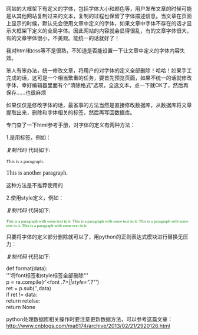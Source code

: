 网站的大框架下有定义的字体，包括字体大小和颜色等，用户发布文章的时候可能是从其他网站复制过来的文本，复制的过程也保留了字体描述信息。当文章在页面上显示的时候，默认先会使用文章中定义的字体，如果文章中字体不存在的话才显示大框架下定义的全局字体。因此网站的内容就会显得很乱，有的文章字体很大，有的文章字体很小，不美观。能统一的话就好了！

我对html和css等不是很熟，不知道是否能设置一下让文章中定义的字体内容失效。

笨人有笨办法，统一修改文章，将用户的对字体的定义全部删除！哈哈！如果手工完成的话，这可是一个相当繁重的任务，要首先预览页面，如果不统一的话就修改字体，幸好编辑器里面有个“清除格式”选项，全选文本，点一下就OK了，然后再保存……也很麻烦

如果仅仅是修改字体的话，最省事的方法当然是直接修改数据库，从数据库将文章提取出来，删除和字体相关的标签，然后再写回数据库。

专门查了一下html参考手册，对字体的定义有两种方法：

1.是用<font>标签，例如：

_复制代码_ 代码如下:

  
<p>  
<font size="2" face="Verdana">  
This is a paragraph.  
</font>  
</p>

<p>  
<font size="3" face="Times">  
This is another paragraph.  
</font>  
</p>  

  
这种方法是不推荐使用的

2.使用style定义，例如：  

_复制代码_ 代码如下:

  
<p style="font-family:verdana;font-size:80%;color:green">  
This is a paragraph with some text in it. This is a paragraph with some text
in it. This is a paragraph with some text in it. This is a paragraph with some
text in it.  
</p>  

  
只要将字体的定义部分删除就可以了，用python的正则表达式模块进行替换无压力：

_复制代码_ 代码如下:

  
def format(data):  
'''将font标签和style标签全部删除'''  
p = re.compile(r'<font .*?>|</font>|style=\".*?\"')  
ret = p.sub('',data)  
if ret != data:  
return retelse:  
return None  

  
python处理数据库相关操作时要注意更新数据方法，可以参考这篇文章：http://www.cnblogs.com/ma6174/archive/2013/02/21/2920126.html

